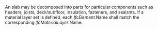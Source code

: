 An slab may be decomposed into parts for particular components such as headers, joists, deck/subfloor, insulation, fasteners, and sealants. If a material layer set is defined, each _IfcElement_.Name shall match the corresponding _IfcMaterialLayer_.Name.